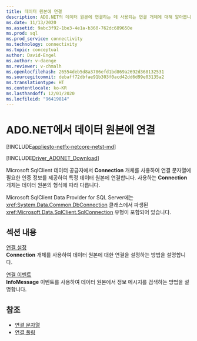 ```yaml
---
title: 데이터 원본에 연결
description: ADO.NET의 데이터 원본에 연결하는 데 사용되는 연결 개체에 대해 알아봅니다. 선택하는 Connection 개체는 데이터 원본 유형에 따라 다릅니다.
ms.date: 11/13/2020
ms.assetid: 9abc3f92-1be3-4e1a-b360-762dc689650e
ms.prod: sql
ms.prod_service: connectivity
ms.technology: connectivity
ms.topic: conceptual
author: David-Engel
ms.author: v-daenge
ms.reviewer: v-chmalh
ms.openlocfilehash: 26554deb5d8a3786efd1bd869a2692d368132531
ms.sourcegitcommit: debaff72dbfae91b303f0acd42dd6d99e03135a2
ms.translationtype: HT
ms.contentlocale: ko-KR
ms.lasthandoff: 12/01/2020
ms.locfileid: "96419814"
---
```

# <a name="connecting-to-a-data-source-in-adonet"></a>ADO.NET에서 데이터 원본에 연결

[!INCLUDE[appliesto-netfx-netcore-netst-md](../../includes/appliesto-netfx-netcore-netst-md.md)]

[!INCLUDE[Driver_ADONET_Download](../../includes/driver_adonet_download.md)]

Microsoft SqlClient 데이터 공급자에서 **Connection** 개체를 사용하여 연결 문자열에 필요한 인증 정보를 제공하여 특정 데이터 원본에 연결합니다. 사용하는 **Connection** 개체는 데이터 원본의 형식에 따라 다릅니다.

Microsoft SqlClient Data Provider for SQL Server에는 <xref:System.Data.Common.DbConnection> 클래스에서 파생된 <xref:Microsoft.Data.SqlClient.SqlConnection> 유형이 포함되어 있습니다.

## <a name="in-this-section"></a>섹션 내용  

[연결 설정](establishing-connection.md)\
**Connection** 개체를 사용하여 데이터 원본에 대한 연결을 설정하는 방법을 설명합니다.

[연결 이벤트](connection-events.md)\
**InfoMessage** 이벤트를 사용하여 데이터 원본에서 정보 메시지를 검색하는 방법을 설명합니다.

## <a name="see-also"></a>참조

- [연결 문자열](connection-strings.md)
- [연결 풀링](connection-pooling.md)
